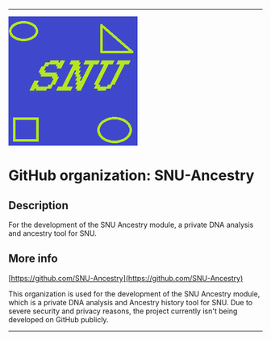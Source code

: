 
***

![SNU_blue_and_gold_legacy_icon.png failed to load. The file may be missing or corrupt. Check the file path for errors first.](/AdditionalInfo/1/SNU-Ancestry/SNU_blue_and_gold_legacy_icon.png)

# GitHub organization: SNU-Ancestry

## Description

For the development of the SNU Ancestry module, a private DNA analysis and ancestry tool for SNU.

## More info

[https://github.com/SNU-Ancestry](https://github.com/SNU-Ancestry)

This organization is used for the development of the SNU Ancestry module, which is a private DNA analysis and Ancestry history tool for SNU. Due to severe security and privacy reasons, the project currently isn't being developed on GitHub publicly.

***

